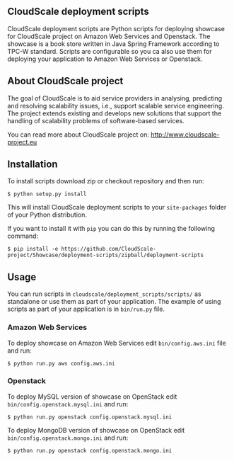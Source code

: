 ## CloudScale deployment scripts
CloudScale deployment scripts are Python scripts for deploying showcase for CloudScale project on Amazon Web Services
and Openstack. The showcase is a book store written in Java Spring Framework according to TPC-W standard. Scripts are
configurable so you ca also use them for deploying your application to Amazon Web Services or Openstack.

## About CloudScale project
The goal of CloudScale is to aid service providers in analysing, predicting and resolving scalability issues,
i.e., support scalable service engineering. The project extends existing and develops new solutions that support
the handling of scalability problems of software-based services.

You can read more about CloudScale project on: http://www.cloudscale-project.eu

## Installation
To install scripts download zip or checkout repository and then run:

```
$ python setup.py install
```

This will install CloudScale deployment scripts to your ```site-packages``` folder of your Python distribution.

If you want to install it with ```pip``` you can do this by running the following command:

```
$ pip install -e https://github.com/CloudScale-project/Showcase/deployment-scripts/zipball/deployment-scripts
```

## Usage
You can run scripts in ```cloudscale/deployment_scripts/scripts/``` as standalone or use them as part of your application. The example of using scripts as part of your
application is in ```bin/run.py``` file.

### Amazon Web Services
To deploy showcase on Amazon Web Services edit ```bin/config.aws.ini``` file and run:

```
$ python run.py aws config.aws.ini
```

### Openstack
To deploy MySQL version of showcase on OpenStack edit ```bin/config.openstack.mysql.ini``` and run:

```
$ python run.py openstack config.openstack.mysql.ini
```

To deploy MongoDB version of showcase on OpenStack edit ```bin/config.openstack.mongo.ini``` and run:

```
$ python run.py openstack config.openstack.mongo.ini
```
